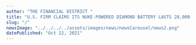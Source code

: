 ```yaml
---
author: "THE FINANCIAL DISTRICT "
title: "U.S. FIRM CLAIMS ITS NUKE-POWERED DIAMOND BATTERY LASTS 28,000 YEARS"
slug: "/"
newsImage: "../../../../assets/images/news/newsCarousel/news2.png"
datePublished: "Oct 22, 2021"
---
```

